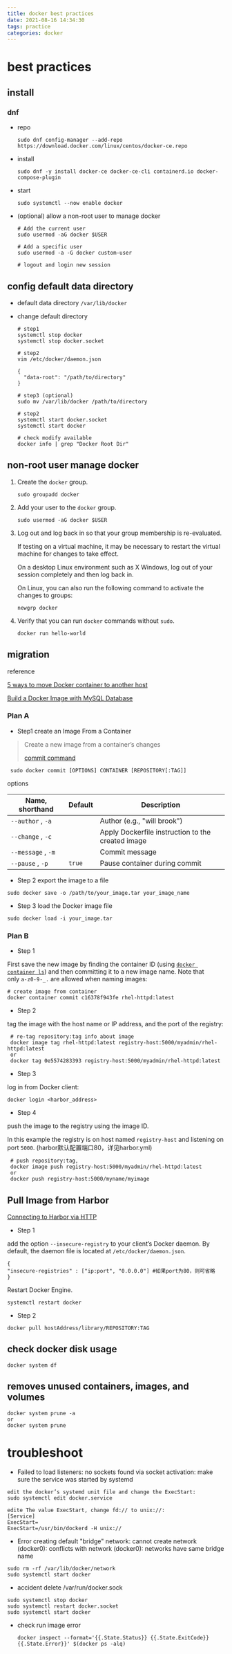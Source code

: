 ```yaml
---
title: docker best practices
date: 2021-08-16 14:34:30
tags: practice
categories: docker
---
```


# best practices

## install

### dnf

- repo

  ```shell
  sudo dnf config-manager --add-repo https://download.docker.com/linux/centos/docker-ce.repo
  ```

- install

  ```shell
  sudo dnf -y install docker-ce docker-ce-cli containerd.io docker-compose-plugin
  ```

- start

  ```shell
  sudo systemctl --now enable docker
  ```

- (optional) allow a non-root user to manage docker

  ```shell
  # Add the current user
  sudo usermod -aG docker $USER
  
  # Add a specific user
  sudo usermod -a -G docker custom-user
  
  # logout and login new session 
  ```

## config default data directory

- default data directory `/var/lib/docker`

- change default directory

  ```shell
  # step1
  systemctl stop docker
  systemctl stop docker.socket
  
  # step2
  vim /etc/docker/daemon.json
  
  {
    "data-root": "/path/to/directory"
  }
  
  # step3 (optional)
  sudo mv /var/lib/docker /path/to/directory
  
  # step2
  systemctl start docker.socket
  systemctl start docker 
  
  # check modify available
  docker info | grep "Docker Root Dir"
  ```

## non-root user manage docker

1. Create the `docker` group.

   ```shell
   sudo groupadd docker
   ```

2. Add your user to the `docker` group.

   ```shell
   sudo usermod -aG docker $USER
   ```

3. Log out and log back in so that your group membership is re-evaluated.

   If testing on a virtual machine, it may be necessary to restart the virtual machine for changes to take effect.

   On a desktop Linux environment such as X Windows, log out of your session completely and then log back in.

   On Linux, you can also run the following command to activate the changes to groups:

   ```shell
   newgrp docker 
   ```

4. Verify that you can run `docker` commands without `sudo`.

   ```shell
   docker run hello-world
   ```

## migration

reference 

[5 ways to move Docker container to another host](<https://bobcares.com/blog/move-docker-container-to-another-host/>)

[Build a Docker Image with MySQL Database](https://morioh.com/p/d8d9e7732952)

### Plan A

- Step1	create an Image From a Container

> Create a new image from a container’s changes
>
> [commit command](<https://docs.docker.com/engine/reference/commandline/commit/>)

```shell
 sudo docker commit [OPTIONS] CONTAINER [REPOSITORY[:TAG]]
```

options

| Name, shorthand    | Default | Description                                       |
| ------------------ | ------- | ------------------------------------------------- |
| `--author` , `-a`  |         | Author (e.g., "will brook")                       |
| `--change` , `-c`  |         | Apply Dockerfile instruction to the created image |
| `--message` , `-m` |         | Commit message                                    |
| `--pause` , `-p`   | `true`  | Pause container during commit                     |

- Step 2    export the image to a file  

```shell
sudo docker save -o /path/to/your_image.tar your_image_name
```

- Step 3 load the Docker image file

```shell
sudo docker load -i your_image.tar
```

### Plan B

- Step 1

First save the new image by finding the container ID (using [`docker container ls`](https://docs.docker.com/engine/reference/commandline/ps/)) and then committing it to a new image name. Note that only `a-z0-9-_.` are allowed when naming images:

```shell
# create image from container
docker container commit c16378f943fe rhel-httpd:latest
```

- Step 2

 tag the image with the host name or IP address, and the port of the registry:

```shell
 # re-tag repository:tag info about image
 docker image tag rhel-httpd:latest registry-host:5000/myadmin/rhel-httpd:latest
 or
 docker tag 0e5574283393 registry-host:5000/myadmin/rhel-httpd:latest
```

- Step 3

log in from Docker client:

```
docker login <harbor_address>
```

- Step 4

push the image to the registry using the image ID. 

In this example the registry is on host named `registry-host` and listening on port `5000`. (harbor默认配置端口80，详见harbor.yml)

```shell
 # push repository:tag,
 docker image push registry-host:5000/myadmin/rhel-httpd:latest
 or
 docker push registry-host:5000/myname/myimage
```

## Pull Image from Harbor

[Connecting to Harbor via HTTP](<https://goharbor.io/docs/2.0.0/install-config/run-installer-script/#connect-http>)

- Step 1

add the option `--insecure-registry` to your client’s Docker daemon. By default, the daemon file is located at `/etc/docker/daemon.json`.

```shell
{
"insecure-registries" : ["ip:port", "0.0.0.0"] #如果port为80，则可省略
}
```

Restart Docker Engine.

```shell
systemctl restart docker
```

- Step 2

```shell
docker pull hostAddress/library/REPOSITORY:TAG
```

## check docker disk usage

```shell
docker system df
```

## removes unused containers, images, and volumes

```shell
docker system prune -a
or 
docker system prune
```

# troubleshoot

- Failed to load listeners: no sockets found via socket activation: make sure the service was started by systemd

```
edit the docker’s systemd unit file and change the ExecStart:
sudo systemctl edit docker.service

edite The value ExecStart, change fd:// to unix://:
[Service]
ExecStart=
ExecStart=/usr/bin/dockerd -H unix://
```

- Error creating default "bridge" network: cannot create network (docker0): conflicts with network (docker0): networks have same bridge name

```shell
sudo rm -rf /var/lib/docker/network
sudo systemctl start docker
```

- accident delete /var/run/docker.sock

```shell
sudo systemctl stop docker
sudo systemctl restart docker.socket
sudo systemctl start docker
```

- check run image error 

  ```shell
  docker inspect --format='{{.State.Status}} {{.State.ExitCode}} {{.State.Error}}' $(docker ps -alq)
  ```

  
